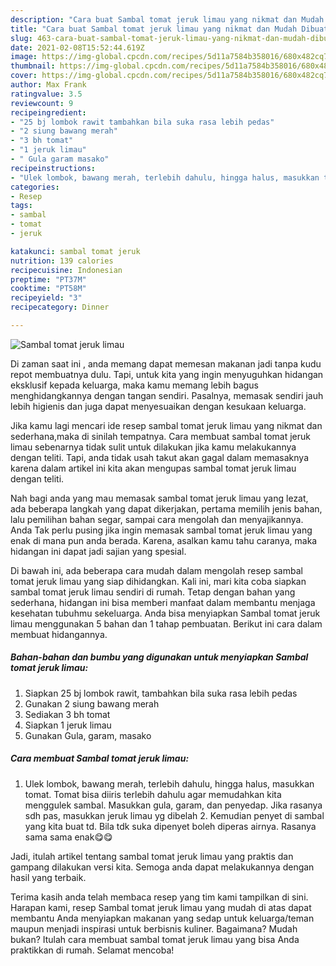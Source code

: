 ```yaml
---
description: "Cara buat Sambal tomat jeruk limau yang nikmat dan Mudah Dibuat"
title: "Cara buat Sambal tomat jeruk limau yang nikmat dan Mudah Dibuat"
slug: 463-cara-buat-sambal-tomat-jeruk-limau-yang-nikmat-dan-mudah-dibuat
date: 2021-02-08T15:52:44.619Z
image: https://img-global.cpcdn.com/recipes/5d11a7584b358016/680x482cq70/sambal-tomat-jeruk-limau-foto-resep-utama.jpg
thumbnail: https://img-global.cpcdn.com/recipes/5d11a7584b358016/680x482cq70/sambal-tomat-jeruk-limau-foto-resep-utama.jpg
cover: https://img-global.cpcdn.com/recipes/5d11a7584b358016/680x482cq70/sambal-tomat-jeruk-limau-foto-resep-utama.jpg
author: Max Frank
ratingvalue: 3.5
reviewcount: 9
recipeingredient:
- "25 bj lombok rawit tambahkan bila suka rasa lebih pedas"
- "2 siung bawang merah"
- "3 bh tomat"
- "1 jeruk limau"
- " Gula garam masako"
recipeinstructions:
- "Ulek lombok, bawang merah, terlebih dahulu, hingga halus, masukkan tomat. Tomat bisa diiris terlebih dahulu agar memudahkan kita menggulek sambal. Masukkan gula, garam, dan penyedap. Jika rasanya sdh pas, masukkan jeruk limau yg dibelah 2. Kemudian penyet di sambal yang kita buat td. Bila tdk suka dipenyet boleh diperas airnya. Rasanya sama sama enak😋😋"
categories:
- Resep
tags:
- sambal
- tomat
- jeruk

katakunci: sambal tomat jeruk 
nutrition: 139 calories
recipecuisine: Indonesian
preptime: "PT37M"
cooktime: "PT58M"
recipeyield: "3"
recipecategory: Dinner

---
```



![Sambal tomat jeruk limau](https://img-global.cpcdn.com/recipes/5d11a7584b358016/680x482cq70/sambal-tomat-jeruk-limau-foto-resep-utama.jpg)

Di zaman  saat ini , anda memang dapat memesan makanan jadi tanpa kudu repot membuatnya dulu. Tapi, untuk kita yang ingin menyuguhkan hidangan eksklusif kepada keluarga, maka kamu memang lebih bagus menghidangkannya dengan tangan sendiri. Pasalnya, memasak sendiri jauh lebih higienis dan juga dapat menyesuaikan dengan kesukaan keluarga.

Jika kamu lagi mencari ide resep sambal tomat jeruk limau yang nikmat dan sederhana,maka di sinilah tempatnya. Cara membuat sambal tomat jeruk limau  sebenarnya tidak sulit untuk dilakukan jika kamu melakukannya dengan teliti. Tapi, anda tidak usah takut akan gagal dalam memasaknya 
karena dalam artikel ini kita akan mengupas sambal tomat jeruk limau dengan teliti.  



Nah bagi anda yang mau memasak sambal tomat jeruk limau yang lezat, ada beberapa langkah yang dapat dikerjakan, pertama memilih jenis bahan, lalu pemilihan bahan segar, sampai cara mengolah dan menyajikannya. Anda Tak perlu pusing jika ingin memasak sambal tomat jeruk limau yang enak di mana pun anda berada. Karena, asalkan kamu  tahu caranya, maka hidangan ini dapat jadi sajian yang spesial.

Di bawah ini, ada beberapa cara mudah dalam mengolah resep sambal tomat jeruk limau yang siap dihidangkan. Kali ini, mari kita coba siapkan sambal tomat jeruk limau sendiri di rumah. Tetap dengan bahan yang sederhana, hidangan ini bisa memberi manfaat dalam membantu menjaga kesehatan tubuhmu sekeluarga. Anda bisa menyiapkan Sambal tomat jeruk limau menggunakan 5 bahan dan 1 tahap pembuatan. Berikut ini cara dalam membuat hidangannya.

<!--inarticleads1-->

##### Bahan-bahan dan bumbu yang digunakan untuk menyiapkan Sambal tomat jeruk limau:

1. Siapkan 25 bj lombok rawit, tambahkan bila suka rasa lebih pedas
1. Gunakan 2 siung bawang merah
1. Sediakan 3 bh tomat
1. Siapkan 1 jeruk limau
1. Gunakan  Gula, garam, masako




<!--inarticleads2-->

##### Cara membuat Sambal tomat jeruk limau:

1. Ulek lombok, bawang merah, terlebih dahulu, hingga halus, masukkan tomat. Tomat bisa diiris terlebih dahulu agar memudahkan kita menggulek sambal. Masukkan gula, garam, dan penyedap. Jika rasanya sdh pas, masukkan jeruk limau yg dibelah 2. Kemudian penyet di sambal yang kita buat td. Bila tdk suka dipenyet boleh diperas airnya. Rasanya sama sama enak😋😋




Jadi, itulah artikel tentang  sambal tomat jeruk limau  yang praktis dan gampang dilakukan versi kita. Semoga anda dapat melakukannya dengan hasil yang terbaik. 

Terima kasih anda telah membaca resep yang tim kami tampilkan di sini. Harapan kami, resep  Sambal tomat jeruk limau yang mudah di atas dapat membantu Anda menyiapkan makanan yang sedap untuk keluarga/teman maupun menjadi inspirasi untuk berbisnis kuliner. Bagaimana? Mudah bukan? Itulah cara membuat sambal tomat jeruk limau yang bisa Anda praktikkan di rumah. Selamat mencoba!

